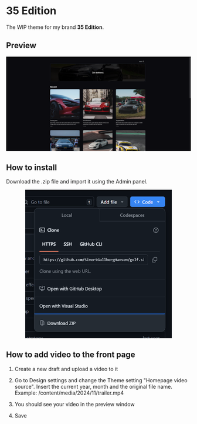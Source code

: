 # 35 Edition

The WIP theme for my brand **35 Edition**.

## Preview

![Screenshot](.github/preview.png)

## How to install

Download the .zip file and import it using the Admin panel.

<div align="center">

<img src=".github/download.png" alt="Download" width="400">

</div>

## How to add video to the front page

1. Create a new draft and upload a video to it

2. Go to Design settings and change the Theme setting "Homepage video source". Insert the current year, month and the original file name. Example: /content/media/2024/11/trailer.mp4

3. You should see your video in the preview window

4. Save
